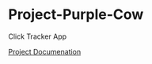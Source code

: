 # Project-Purple-Cow
Click Tracker App

[Project Documenation](https://github.com/ZacharyRizer/Project-Purple-Cow/blob/main/SOLUTION.md)
